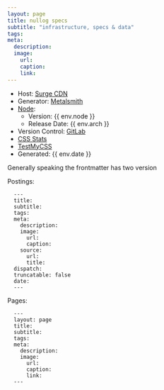 ```yaml
---
layout: page
title: nullog specs
subtitle: "infrastructure, specs & data"
tags:
meta:
  description:
  image:
    url:
    caption:
    link:
---
```

* Host: [Surge CDN][cdn]
* Generator: [Metalsmith][ms]
* [Node][node]:
   * Version: {{ env.node }}
   * Release Date: {{ env.arch }}
* Version Control: [GitLab][gl]
* [CSS Stats][cssStats]
* [TestMyCSS][cssTest]
* Generated: {{ env.date }}

Generally speaking the frontmatter has two version

Postings:

      ---
      title:
      subtitle:
      tags:
      meta:
        description:
        image:
          url:
          caption:
        source:
          url:
          title:
      dispatch:
      truncatable: false
      date:
      ---

Pages:

      ---
      layout: page
      title:
      subtitle:
      tags:
      meta:
        description:
        image:
          url:
          caption:
          link:
      ---

[cdn]: http://surge.sh/
[ruby]: http://ruby-lang.org/
[ms]: http://www.metalsmith.io
[node]: http://nodejs.org/
[heroku]: https://www.heroku.com/
[middleman]: http://middlemanapp.com/
[gl]: https://gitlab.com/
[cssStats]: http://cssstats.com/stats?url=http://www.nullog.net
[cssTest]: http://www.testmycss.com/analyze?url=http%3A%2F%2Fnullog.net%2Fresources%2Fstylesheets%2Fnullog.css